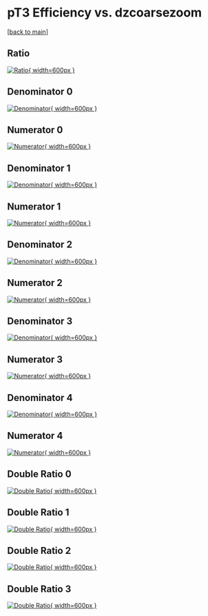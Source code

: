 # pT3 Efficiency vs. dzcoarsezoom

[[back to main](./)]



## Ratio

[![Ratio](../mtv/var/pT3_vtr_321_-1_eff_dzcoarsezoom.png){ width=600px }](../mtv/var/pT3_vtr_321_-1_eff_dzcoarsezoom.pdf)

## Denominator 0

[![Denominator](../mtv/den/pT3_vtr_321_-1_eff_dzcoarsezoom_den0.png){ width=600px }](../mtv/den/pT3_vtr_321_-1_eff_dzcoarsezoom_den0.pdf)

## Numerator 0

[![Numerator](../mtv/num/pT3_vtr_321_-1_eff_dzcoarsezoom_num0.png){ width=600px }](../mtv/num/pT3_vtr_321_-1_eff_dzcoarsezoom_num0.pdf)

## Denominator 1

[![Denominator](../mtv/den/pT3_vtr_321_-1_eff_dzcoarsezoom_den1.png){ width=600px }](../mtv/den/pT3_vtr_321_-1_eff_dzcoarsezoom_den1.pdf)

## Numerator 1

[![Numerator](../mtv/num/pT3_vtr_321_-1_eff_dzcoarsezoom_num1.png){ width=600px }](../mtv/num/pT3_vtr_321_-1_eff_dzcoarsezoom_num1.pdf)

## Denominator 2

[![Denominator](../mtv/den/pT3_vtr_321_-1_eff_dzcoarsezoom_den2.png){ width=600px }](../mtv/den/pT3_vtr_321_-1_eff_dzcoarsezoom_den2.pdf)

## Numerator 2

[![Numerator](../mtv/num/pT3_vtr_321_-1_eff_dzcoarsezoom_num2.png){ width=600px }](../mtv/num/pT3_vtr_321_-1_eff_dzcoarsezoom_num2.pdf)

## Denominator 3

[![Denominator](../mtv/den/pT3_vtr_321_-1_eff_dzcoarsezoom_den3.png){ width=600px }](../mtv/den/pT3_vtr_321_-1_eff_dzcoarsezoom_den3.pdf)

## Numerator 3

[![Numerator](../mtv/num/pT3_vtr_321_-1_eff_dzcoarsezoom_num3.png){ width=600px }](../mtv/num/pT3_vtr_321_-1_eff_dzcoarsezoom_num3.pdf)

## Denominator 4

[![Denominator](../mtv/den/pT3_vtr_321_-1_eff_dzcoarsezoom_den4.png){ width=600px }](../mtv/den/pT3_vtr_321_-1_eff_dzcoarsezoom_den4.pdf)

## Numerator 4

[![Numerator](../mtv/num/pT3_vtr_321_-1_eff_dzcoarsezoom_num4.png){ width=600px }](../mtv/num/pT3_vtr_321_-1_eff_dzcoarsezoom_num4.pdf)

## Double Ratio 0

[![Double Ratio](../mtv/ratio/pT3_vtr_321_-1_eff_dzcoarsezoom_ratio0.png){ width=600px }](../mtv/ratio/pT3_vtr_321_-1_eff_dzcoarsezoom_ratio0.pdf)

## Double Ratio 1

[![Double Ratio](../mtv/ratio/pT3_vtr_321_-1_eff_dzcoarsezoom_ratio1.png){ width=600px }](../mtv/ratio/pT3_vtr_321_-1_eff_dzcoarsezoom_ratio1.pdf)

## Double Ratio 2

[![Double Ratio](../mtv/ratio/pT3_vtr_321_-1_eff_dzcoarsezoom_ratio2.png){ width=600px }](../mtv/ratio/pT3_vtr_321_-1_eff_dzcoarsezoom_ratio2.pdf)

## Double Ratio 3

[![Double Ratio](../mtv/ratio/pT3_vtr_321_-1_eff_dzcoarsezoom_ratio3.png){ width=600px }](../mtv/ratio/pT3_vtr_321_-1_eff_dzcoarsezoom_ratio3.pdf)

